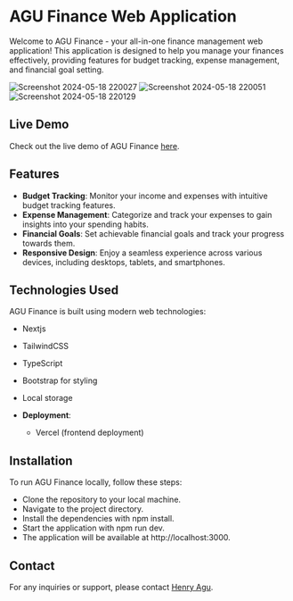 # AGU Finance Web Application

Welcome to AGU Finance - your all-in-one finance management web application! This application is designed to help you manage your finances effectively, providing features for budget tracking, expense management, and financial goal setting.

![Screenshot 2024-05-18 220027](https://github.com/HenryAgu/agu-finance/assets/74037448/64a21027-e98a-4fbe-8377-4c2a46e380be)
![Screenshot 2024-05-18 220051](https://github.com/HenryAgu/agu-finance/assets/74037448/9e96ed38-3037-45d6-a5ca-82b9b996cef7)
![Screenshot 2024-05-18 220129](https://github.com/HenryAgu/agu-finance/assets/74037448/d91c5bc7-105e-4089-9903-3e660eda5e8a)

## Live Demo

Check out the live demo of AGU Finance [here](https://agu-finance.vercel.app/).

## Features

- **Budget Tracking**: Monitor your income and expenses with intuitive budget tracking features.
- **Expense Management**: Categorize and track your expenses to gain insights into your spending habits.
- **Financial Goals**: Set achievable financial goals and track your progress towards them.
- **Responsive Design**: Enjoy a seamless experience across various devices, including desktops, tablets, and smartphones.

## Technologies Used

AGU Finance is built using modern web technologies:
  - Nextjs
  - TailwindCSS
  - TypeScript
  - Bootstrap for styling
  - Local storage

- **Deployment**:
  - Vercel (frontend deployment)

## Installation

To run AGU Finance locally, follow these steps:
- Clone the repository to your local machine.
- Navigate to the project directory.
- Install the dependencies with npm install.
- Start the application with npm run dev.
- The application will be available at http://localhost:3000.

## Contact

For any inquiries or support, please contact [Henry Agu](mailto:aguhenrychuks@gmail.com).

